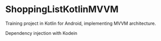 # ShoppingListKotlinMVVM
Training project in Kotlin for Android, implementing MVVM architecture. 

Dependency injection with Kodein
